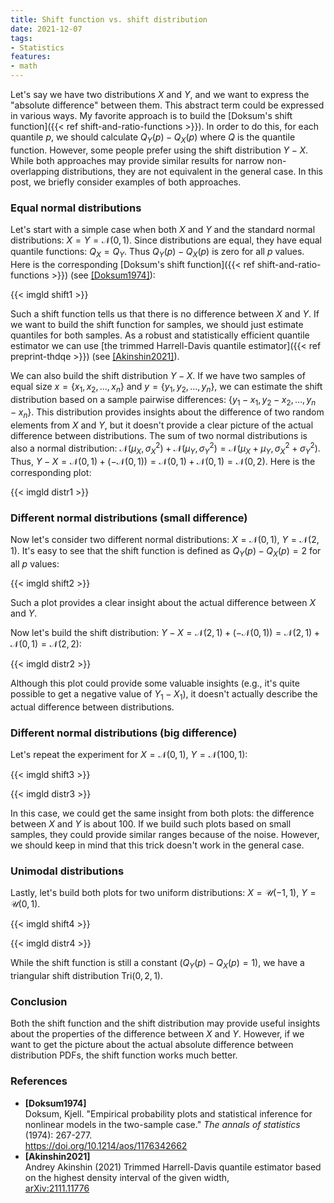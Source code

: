 ```yaml
---
title: Shift function vs. shift distribution
date: 2021-12-07
tags:
- Statistics
features:
- math
---
```


Let's say we have two distributions $X$ and $Y$,
  and we want to express the "absolute difference" between them.
This abstract term could be expressed in various ways.
My favorite approach is to build the [Doksum's shift function]({{< ref shift-and-ratio-functions >}}).
In order to do this, for each quantile $p$, we should calculate $Q_Y(p)-Q_X(p)$ where $Q$ is the quantile function.
However, some people prefer using the shift distribution $Y-X$.
While both approaches may provide similar results for narrow non-overlapping distributions,
  they are not equivalent in the general case.
In this post, we briefly consider examples of both approaches.

<!--more-->

### Equal normal distributions

Let's start with a simple case when both $X$ and $Y$ and the standard normal distributions:
  $X=Y=\mathcal{N}(0,1)$.
Since distributions are equal, they have equal quantile functions: $Q_X=Q_Y$.
Thus $Q_Y(p)-Q_X(p)$ is zero for all $p$ values.
Here is the corresponding [Doksum's shift function]({{< ref shift-and-ratio-functions >}})
  (see [[Doksum1974]](#Doksum1974)):

{{< imgld shift1 >}}

Such a shift function tells us that there is no difference between $X$ and $Y$.
If we want to build the shift function for samples, we should just estimate quantiles for both samples.
As a robust and statistically efficient quantile estimator we can use
  [the trimmed Harrell-Davis quantile estimator]({{< ref preprint-thdqe >}}) (see [[Akinshin2021]](#Akinshin2021)).

We can also build the shift distribution $Y-X$.
If we have two samples of equal size $x=\{x_1, x_2, \ldots, x_n \}$ and $y=\{y_1, y_2, \ldots, y_n\}$,
  we can estimate the shift distribution based on a sample pairwise differences:
  $\{y_1-x_1, y_2-x_2, \ldots, y_n-x_n\}$.
This distribution provides insights about the difference of two random elements from $X$ and $Y$,
  but it doesn't provide a clear picture of the actual difference between distributions.
The sum of two normal distributions is also a normal distribution:
  $\mathcal{N}(\mu_X, \sigma^2_X)+\mathcal{N}(\mu_Y, \sigma^2_Y)=\mathcal{N}(\mu_X+\mu_Y, \sigma^2_X+\sigma^2_Y)$.
Thus, $Y-X = \mathcal{N}(0, 1) + (-\mathcal{N}(0, 1)) = \mathcal{N}(0, 1) + \mathcal{N}(0, 1) = \mathcal{N}(0, 2)$.
Here is the corresponding plot:

{{< imgld distr1 >}}

### Different normal distributions (small difference)

Now let's consider two different normal distributions: $X=\mathcal{N}(0,1)$, $Y=\mathcal{N}(2,1)$.
It's easy to see that the shift function is defined as $Q_Y(p)-Q_X(p)=2$ for all $p$ values:

{{< imgld shift2 >}}

Such a plot provides a clear insight about the actual difference between $X$ and $Y$.

Now let's build the shift distribution:
  $Y-X = \mathcal{N}(2, 1) + (-\mathcal{N}(0, 1)) = \mathcal{N}(2, 1) + \mathcal{N}(0, 1) = \mathcal{N}(2, 2)$:

{{< imgld distr2 >}}

Although this plot could provide some valuable insights (e.g., it's quite possible to get a negative value of $Y_1-X_1$),
  it doesn't actually describe the actual difference between distributions.

### Different normal distributions (big difference)

Let's repeat the experiment for $X=\mathcal{N}(0,1)$, $Y=\mathcal{N}(100,1)$:

{{< imgld shift3 >}}

{{< imgld distr3 >}}

In this case, we could get the same insight from both plots: the difference between $X$ and $Y$ is about $100$.
If we build such plots based on small samples, they could provide similar ranges because of the noise.
However, we should keep in mind that this trick doesn't work in the general case.

### Unimodal distributions

Lastly, let's build both plots for two uniform distributions:
  $X=\mathcal{U}(-1,1)$, $Y=\mathcal{U}(0,1)$.

{{< imgld shift4 >}}

{{< imgld distr4 >}}

While the shift function is still a constant ($Q_Y(p)-Q_X(p)=1$),
  we have a triangular shift distribution $\textrm{Tri}(0, 2, 1)$.

### Conclusion

Both the shift function and the shift distribution may provide
  useful insights about the properties of the difference between $X$ and $Y$.
However, if we want to get the picture about the actual absolute difference between distribution PDFs,
  the shift function works much better.

### References

* <b id="Doksum1974">[Doksum1974]</b>  
  Doksum, Kjell.
  "Empirical probability plots and statistical inference for nonlinear models in the two-sample case."
  *The annals of statistics* (1974): 267-277.  
  https://doi.org/10.1214/aos/1176342662  
* <b id="Akinshin2021">[Akinshin2021]</b>  
  Andrey Akinshin (2021)
  Trimmed Harrell-Davis quantile estimator based on the highest density interval of the given width,  
  [arXiv:2111.11776](https://arxiv.org/abs/2111.11776)
